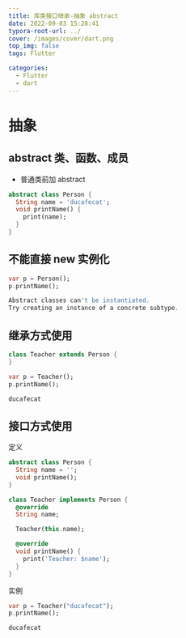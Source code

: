 ```yaml
---
title: 库类接口继承-抽象 abstract
date: 2022-09-03 15:28:41
typora-root-url: ../
cover: /images/cover/dart.png
top_img: false
tags: Flutter

categories:
  - Flutter
  - dart
---
```


# 抽象

## abstract 类、函数、成员

- 普通类前加 abstract

```dart
abstract class Person {
  String name = 'ducafecat';
  void printName() {
    print(name);
  }
}
```

## 不能直接 new 实例化

```dart
var p = Person();
p.printName();

Abstract classes can't be instantiated.
Try creating an instance of a concrete subtype.
```

## 继承方式使用

```dart
class Teacher extends Person {
}

var p = Teacher();
p.printName();

ducafecat
```

## 接口方式使用

定义

```dart
abstract class Person {
  String name = '';
  void printName();
}

class Teacher implements Person {
  @override
  String name;

  Teacher(this.name);

  @override
  void printName() {
    print('Teacher: $name');
  }
}
```

实例

```dart
var p = Teacher("ducafecat");
p.printName();

ducafecat
```
